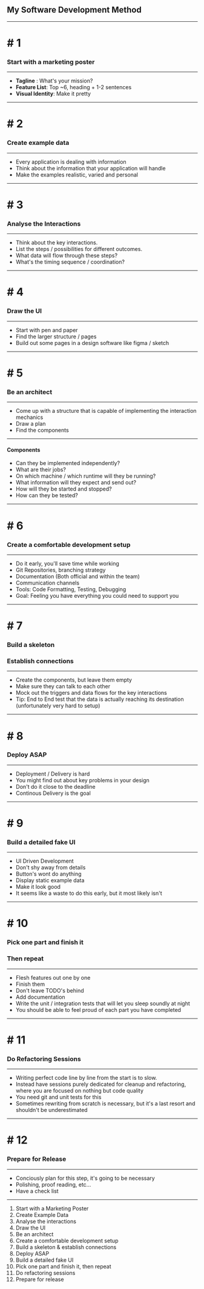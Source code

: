 ## My Software Development Method

---

# # 1

### Start with a marketing poster

---

- **Tagline** : What's your mission?
- **Feature List**: Top ~6, heading + 1-2 sentences
- **Visual Identity**: Make it pretty

---

# # 2

### Create example data

---

- Every application is dealing with information
- Think about the information that your application will handle
- Make the examples realistic, varied and personal

---

# # 3

### Analyse the Interactions

---

- Think about the key interactions.
- List the steps / possibilities for different outcomes.
- What data will flow through these steps?
- What's the timing sequence / coordination?

---

# # 4

### Draw the UI

---

- Start with pen and paper
- Find the larger structure / pages
- Build out some pages in a design software like figma / sketch

---

# # 5

### Be an architect

---

- Come up with a structure that is capable of implementing the interaction mechanics
- Draw a plan
- Find the components

---

#### Components

- Can they be implemented independently?
- What are their jobs?
- On which machine / which runtime will they be running?
- What information will they expect and send out?
- How will they be started and stopped?
- How can they be tested?

---

# # 6

### Create a comfortable development setup

---

- Do it early, you'll save time while working
- Git Repositories, branching strategy
- Documentation (Both official and within the team)
- Communication channels
- Tools: Code Formatting, Testing, Debugging
- Goal: Feeling you have everything you could need to support you

---

# # 7

### Build a skeleton

### Establish connections

---

- Create the components, but leave them empty
- Make sure they can talk to each other
- Mock out the triggers and data flows for the key interactions
- Tip: End to End test that the data is actually reaching its destination (unfortunately very hard to setup)

---

# # 8

### Deploy ASAP

---

- Deployment / Delivery is hard
- You might find out about key problems in your design
- Don't do it close to the deadline
- Continous Delivery is the goal

---

# # 9

### Build a detailed fake UI

---

- UI Driven Development
- Don't shy away from details
- Button's wont do anything
- Display static example data
- Make it look good
- It seems like a waste to do this early, but it most likely isn't

---

# # 10

### Pick one part and finish it

### Then repeat

---

- Flesh features out one by one
- Finish them
- Don't leave TODO's behind
- Add documentation
- Write the unit / integration tests that will let you sleep soundly at night
- You should be able to feel proud of each part you have completed

---

# # 11

### Do Refactoring Sessions

---

- Writing perfect code line by line from the start is to slow.
- Instead have sessions purely dedicated for cleanup and refactoring, where you are focused on nothing but code quality
- You need git and unit tests for this
- Sometimes rewriting from scratch is necessary, but it's a last resort and shouldn't be underestimated

---

# # 12

### Prepare for Release

---

- Conciously plan for this step, it's going to be necessary
- Polishing, proof reading, etc...
- Have a check list

---

1. Start with a Marketing Poster
2. Create Example Data
3. Analyse the interactions
4. Draw the UI
5. Be an architect
6. Create a comfortable development setup
7. Build a skeleton & establish connections
8. Deploy ASAP
9. Build a detailed fake UI
10. Pick one part and finish it, then repeat
11. Do refactoring sessions
12. Prepare for release
